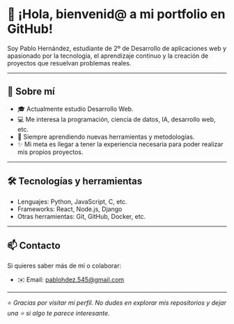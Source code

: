 # 👋 ¡Hola, bienvenid@ a mi portfolio en GitHub!  

Soy Pablo Hernández, estudiante de 2º de Desarrollo de aplicaciones web y apasionado por la tecnología, el aprendizaje continuo y la creación de proyectos que resuelvan problemas reales.  

---

## 🚀 Sobre mí  
- 🎓 Actualmente estudio Desarrollo Web.  
- 💻 Me interesa la programación, ciencia de datos, IA, desarrollo web, etc.  
- 🌱 Siempre aprendiendo nuevas herramientas y metodologías.  
- ✨ Mi meta es llegar a tener la experiencia necesaria para poder realizar mis propios proyectos.  

---

## 🛠️ Tecnologías y herramientas  
- Lenguajes: Python, JavaScript, C, etc.  
- Frameworks: React, Node.js, Django 
- Otras herramientas: Git, GitHub, Docker, etc.  

---

## 📫 Contacto  
Si quieres saber más de mí o colaborar:  
- ✉️ Email: pablohdez.545@gmail.com 

---

⭐️ *Gracias por visitar mi perfil. No dudes en explorar mis repositorios y dejar una ⭐ si algo te parece interesante.*  
